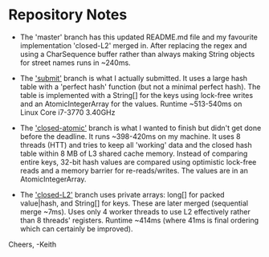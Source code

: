 Repository Notes
================
- The 'master' branch has this updated README.md file and my favourite implementation 'closed-L2' merged in. After replacing the regex and using a CharSequence buffer rather than always making String objects for street names runs in ~240ms.

- The ['submit'](https://github.com/karmakaze/2013-coding-contest/tree/submit) branch is what I actually submitted. It uses a large hash table with a 'perfect hash' function (but not a minimal perfect hash). The table is implemented with a String[] for the keys using lock-free writes and an AtomicIntegerArray for the values. Runtime ~513-540ms on Linux Core i7-3770 3.40GHz

- The ['closed-atomic'](https://github.com/karmakaze/2013-coding-contest/tree/closed-atomic) branch is what I wanted to finish but didn't get done before the deadline. It runs ~398-420ms on my machine. It uses 8 threads (HTT) and tries to keep all 'working' data and the closed hash table within 8 MB of L3 shared cache memory. Instead of comparing entire keys, 32-bit hash values are compared using optimistic lock-free reads and a memory barrier for re-reads/writes. The values are in an AtomicIntegerArray.

- The ['closed-L2'](https://github.com/karmakaze/2013-coding-contest/tree/closed-L2) branch uses private arrays: long[] for packed value|hash, and String[] for keys. These are later merged (sequential merge ~7ms). Uses only 4 worker threads to use L2 effectively rather than 8 threads' registers. Runtime ~414ms (where 41ms is final ordering which can certainly be improved).

Cheers,
-Keith
